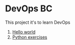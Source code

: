 
# DevOps BC

This project it's to learn DevOps

1. [Hello world](python/hello-world.py)
2. [Python exercises](python)
